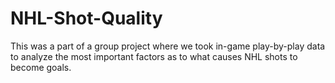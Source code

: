 # NHL-Shot-Quality

This was a part of a group project where we took in-game play-by-play data to analyze the most important factors as to what causes NHL shots to become goals.
